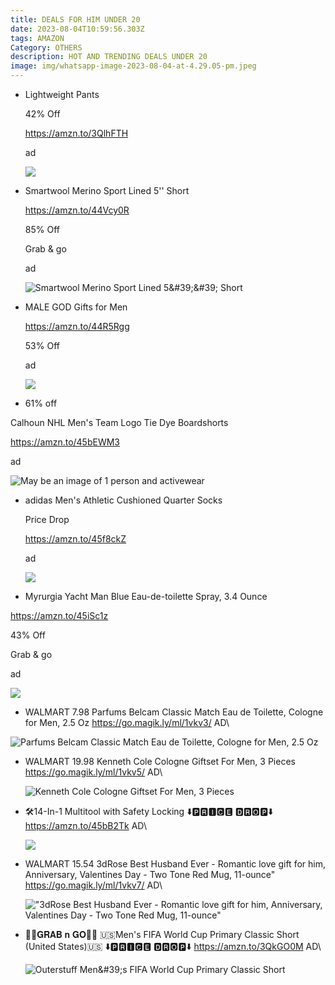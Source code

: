 ```yaml
---
title: DEALS FOR HIM UNDER 20
date: 2023-08-04T10:59:56.303Z
tags: AMAZON
Category: OTHERS
description: HOT AND TRENDING DEALS UNDER 20
image: img/whatsapp-image-2023-08-04-at-4.29.05-pm.jpeg
---
```

* Lightweight Pants

  42% Off

  https://amzn.to/3QlhFTH

  ad

  ![](https://m.media-amazon.com/images/I/619iyupLCCL._AC_SX679._SX._UX._SY._UY_.jpg)
* Smartwool Merino Sport Lined 5'' Short

  https://amzn.to/44Vcy0R

  85% Off

  Grab & go

  ad

  <!--EndFragment-->

  ![Smartwool Merino Sport Lined 5\&#39;\&#39; Short](https://m.media-amazon.com/images/I/618iY5OLYTL._AC_UX679_.jpg)

  <!--EndFragment-->
* MALE GOD Gifts for Men

  https://amzn.to/44R5Rgg

  53% Off

  ad

  ![](https://m.media-amazon.com/images/I/81PvNUkVAiL._SL1500_.jpg)
* 61% off

Calhoun NHL Men's Team Logo Tie Dye Boardshorts

https://amzn.to/45bEWM3

ad

<!--EndFragment-->

![May be an image of 1 person and activewear](https://scontent.fccu3-1.fna.fbcdn.net/v/t39.30808-6/362671172_1035899517774133_4107126525016146417_n.jpg?_nc_cat=101&ccb=1-7&_nc_sid=5cd70e&_nc_ohc=hhkYpTw8DXUAX8rWhsW&_nc_ht=scontent.fccu3-1.fna&oh=00_AfAZTvCUYmwRtG-59meU8Ld1w7ll6hZAe367m66HX6nEpA&oe=64D20EC1)

<!--EndFragment-->

* adidas Men's Athletic Cushioned Quarter Socks

  Price Drop

  https://amzn.to/45f8ckZ

  ad

  ![](https://m.media-amazon.com/images/I/81hNGGETHXL._AC_UX679_.jpg)
* Myrurgia Yacht Man Blue Eau-de-toilette Spray, 3.4 Ounce

https://amzn.to/45iSc1z

43% Off

Grab & go

ad

<!--EndFragment-->

![](https://m.media-amazon.com/images/I/61Aj9QsoILL._SL1000_.jpg)

<!--EndFragment-->

* WALMART
  7.98
  Parfums Belcam Classic Match Eau de Toilette, Cologne for Men, 2.5 Oz
  https://go.magik.ly/ml/1vkv3/
  AD\

![Parfums Belcam Classic Match Eau de Toilette, Cologne for Men, 2.5 Oz](https://i5.walmartimages.com/asr/1560b6c2-4c17-471a-8ed2-508c49672f6a.6591a0690c1493d37267a444acaeb241.jpeg?odnHeight=2000&odnWidth=2000&odnBg=FFFFFF)

* WALMART
  19.98
  Kenneth Cole Cologne Giftset For Men, 3 Pieces
  https://go.magik.ly/ml/1vkv5/
  AD\

  ![Kenneth Cole Cologne Giftset For Men, 3 Pieces](https://i5.walmartimages.com/seo/Kenneth-Cole-Cologne-Giftset-For-Men-3-Pieces_47183b60-d589-4469-ad02-0862f8b27e29.661ee9af30ce8382582a9e9e74d173aa.jpeg?odnHeight=612&odnWidth=612&odnBg=FFFFFF)
* 🛠14-In-1 Multitool with Safety Locking
  ⬇️🅿🆁🅸🅲🅴 🅳🆁🅾🅿⬇️
  https://amzn.to/45bB2Tk
  AD\

  ![](https://m.media-amazon.com/images/I/61F2k5mHPDL._AC_SL1200_.jpg)
* WALMART
  15.54
  3dRose Best Husband Ever - Romantic love gift for him, Anniversary, Valentines Day - Two Tone Red Mug, 11-ounce"
  https://go.magik.ly/ml/1vkv7/
  AD\

  !["3dRose Best Husband Ever - Romantic love gift for him, Anniversary, Valentines Day - Two Tone Red Mug, 11-ounce"](https://i5.walmartimages.com/asr/12703ecc-5035-475b-9131-fe5d062071fd_1.8e2219c3598a49d659cb99f677058acd.jpeg?odnHeight=2000&odnWidth=2000&odnBg=FFFFFF)
* 🏃🏃𝐆𝐑𝐀𝐁 𝐧 𝐆𝐎🏃🏃
  🇺🇸Men's FIFA World Cup Primary Classic Short (United States)🇺🇸
  ⬇️🅿🆁🅸🅲🅴 🅳🆁🅾🅿⬇️
  https://amzn.to/3QkGO0M
  AD\

  ![Outerstuff Men\&#39;s FIFA World Cup Primary Classic Short](https://m.media-amazon.com/images/I/71MctSE191L._AC_UX522_.jpg)